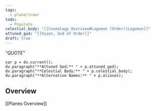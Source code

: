 ```yaml
---
tags:
  - plane/inner
todo:
  - Populate
celestial_body: "[[Cosmology Overview#Logomon (Order)|Logomon]]"
attuned_god: "[[Vuzen, God of Order]]"
draft: true
---
```

*"QUOTE"*
```dataviewjs
var p = dv.current();
dv.paragraph("**Attuned God:** " + p.attuned_god);
dv.paragraph("**Celestial Body:** " + p.celestial_body);
dv.paragraph("**Alternative Names:** " + p.aliases);
```
## Overview

[[Planes Overview]]